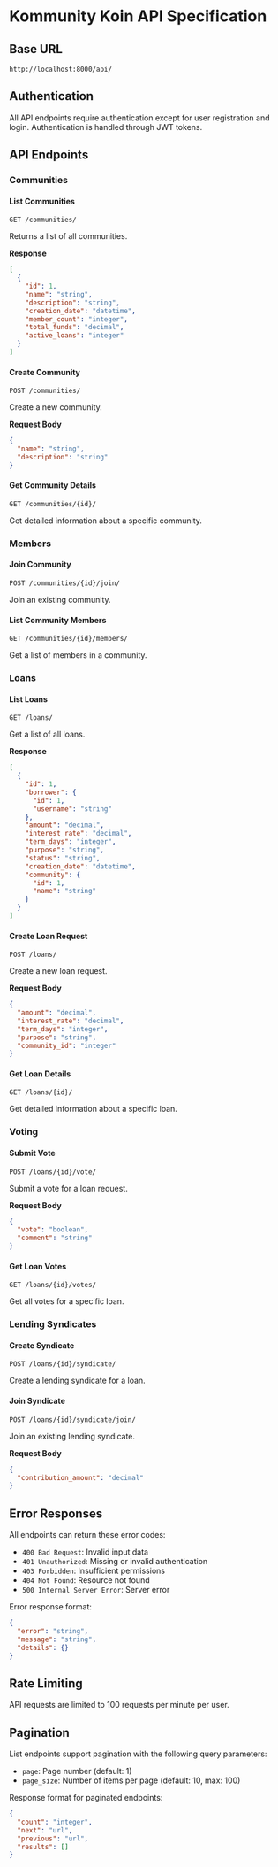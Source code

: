 # Kommunity Koin API Specification

## Base URL
```
http://localhost:8000/api/
```

## Authentication
All API endpoints require authentication except for user registration and login. Authentication is handled through JWT tokens.

## API Endpoints

### Communities

#### List Communities
```http
GET /communities/
```
Returns a list of all communities.

**Response**
```json
[
  {
    "id": 1,
    "name": "string",
    "description": "string",
    "creation_date": "datetime",
    "member_count": "integer",
    "total_funds": "decimal",
    "active_loans": "integer"
  }
]
```

#### Create Community
```http
POST /communities/
```
Create a new community.

**Request Body**
```json
{
  "name": "string",
  "description": "string"
}
```

#### Get Community Details
```http
GET /communities/{id}/
```
Get detailed information about a specific community.

### Members

#### Join Community
```http
POST /communities/{id}/join/
```
Join an existing community.

#### List Community Members
```http
GET /communities/{id}/members/
```
Get a list of members in a community.

### Loans

#### List Loans
```http
GET /loans/
```
Get a list of all loans.

**Response**
```json
[
  {
    "id": 1,
    "borrower": {
      "id": 1,
      "username": "string"
    },
    "amount": "decimal",
    "interest_rate": "decimal",
    "term_days": "integer",
    "purpose": "string",
    "status": "string",
    "creation_date": "datetime",
    "community": {
      "id": 1,
      "name": "string"
    }
  }
]
```

#### Create Loan Request
```http
POST /loans/
```
Create a new loan request.

**Request Body**
```json
{
  "amount": "decimal",
  "interest_rate": "decimal",
  "term_days": "integer",
  "purpose": "string",
  "community_id": "integer"
}
```

#### Get Loan Details
```http
GET /loans/{id}/
```
Get detailed information about a specific loan.

### Voting

#### Submit Vote
```http
POST /loans/{id}/vote/
```
Submit a vote for a loan request.

**Request Body**
```json
{
  "vote": "boolean",
  "comment": "string"
}
```

#### Get Loan Votes
```http
GET /loans/{id}/votes/
```
Get all votes for a specific loan.

### Lending Syndicates

#### Create Syndicate
```http
POST /loans/{id}/syndicate/
```
Create a lending syndicate for a loan.

#### Join Syndicate
```http
POST /loans/{id}/syndicate/join/
```
Join an existing lending syndicate.

**Request Body**
```json
{
  "contribution_amount": "decimal"
}
```

## Error Responses

All endpoints can return these error codes:

- `400 Bad Request`: Invalid input data
- `401 Unauthorized`: Missing or invalid authentication
- `403 Forbidden`: Insufficient permissions
- `404 Not Found`: Resource not found
- `500 Internal Server Error`: Server error

Error response format:
```json
{
  "error": "string",
  "message": "string",
  "details": {}
}
```

## Rate Limiting

API requests are limited to 100 requests per minute per user.

## Pagination

List endpoints support pagination with the following query parameters:
- `page`: Page number (default: 1)
- `page_size`: Number of items per page (default: 10, max: 100)

Response format for paginated endpoints:
```json
{
  "count": "integer",
  "next": "url",
  "previous": "url",
  "results": []
}
```